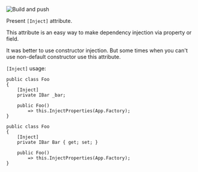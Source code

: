 ![Build and push](https://github.com/CyberMonster/Cyclamen/workflows/Build%20and%20push/badge.svg)

Present `[Inject]` attribute.

This attribute is an easy way to make dependency injection via property or field.

It was better to use constructor injection. But some times when you can't use non-default constructor use this attribute.

`[Inject]` usage:

```CSharp
public class Foo
{
    [Inject]
    private IBar _bar;

    public Foo()
        => this.InjectProperties(App.Factory);
}
```

```CSharp
public class Foo
{
    [Inject]
    private IBar Bar { get; set; }

    public Foo()
        => this.InjectProperties(App.Factory);
}
```
